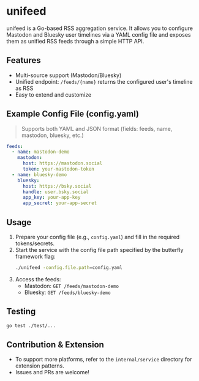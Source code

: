 # unifeed

unifeed is a Go-based RSS aggregation service. It allows you to configure Mastodon and Bluesky user timelines via a YAML config file and exposes them as unified RSS feeds through a simple HTTP API.

## Features
- Multi-source support (Mastodon/Bluesky)
- Unified endpoint: `/feeds/{name}` returns the configured user's timeline as RSS
- Easy to extend and customize

## Example Config File (config.yaml)
> Supports both YAML and JSON format (fields: feeds, name, mastodon, bluesky, etc.)
```yaml
feeds:
  - name: mastodon-demo
    mastodon:
      host: https://mastodon.social
      token: your-mastodon-token
  - name: bluesky-demo
    bluesky:
      host: https://bsky.social
      handle: user.bsky.social
      app_key: your-app-key
      app_secret: your-app-secret
```

## Usage
1. Prepare your config file (e.g., `config.yaml`) and fill in the required tokens/secrets.
2. Start the service with the config file path specified by the butterfly framework flag:
   ```sh
   ./unifeed -config.file.path=config.yaml
   ```
3. Access the feeds:
   - Mastodon: `GET /feeds/mastodon-demo`
   - Bluesky: `GET /feeds/bluesky-demo`

## Testing
```sh
go test ./test/...
```

## Contribution & Extension
- To support more platforms, refer to the `internal/service` directory for extension patterns.
- Issues and PRs are welcome!
